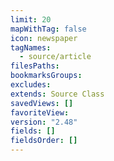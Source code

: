 ```yaml
---
limit: 20
mapWithTag: false
icon: newspaper
tagNames:
  - source/article
filesPaths: 
bookmarksGroups: 
excludes: 
extends: Source Class
savedViews: []
favoriteView: 
version: "2.48"
fields: []
fieldsOrder: []
---
```

